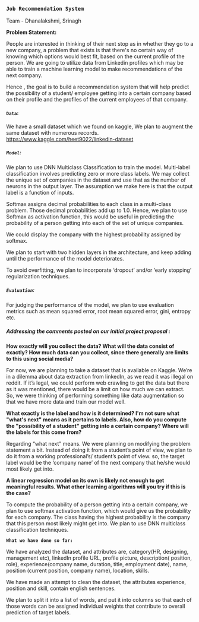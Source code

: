 
### `Job Recommendation System`

Team - Dhanalakshmi, Srinagh

**Problem Statement:**

People are interested in thinking of their next stop as in whether they go to a new company, a problem that exists is that there's no certain way of knowing which options would best fit, based on the current profile of the person. We are going to utilize data from Linkedin profiles which may be able to train a machine learning model to make recommendations of the next company.


Hence , the goal is to build a recommendation system that will help predict the possibility of a student/ employee getting into a certain company based on their profile and the profiles of the current employees of that company.

#### `Data`:

We have a small dataset which we found on kaggle, We plan to augment the same dataset with numerous records.
https://www.kaggle.com/heet9022/linkedin-dataset

##### `Model`:

We plan to use DNN Multiclass Classification to train the model. Multi-label classification involves predicting zero or more class labels. We may collect the unique set of companies in the dataset and use that as the number of neurons in the output layer. The assumption we make here is that the output label is a function of inputs. 


Softmax assigns decimal probabilities to each class in a multi-class problem. Those decimal probabilities add up to 1.0. Hence, we plan to use Softmax  as activation function, this would be useful in predicting the probability of a person getting into each of the set of unique companies. 


We could display the company with the highest probability assigned by softmax. 


We plan to start with two hidden layers in the architecture, and keep adding until the performance of the model deteriorates. 


To avoid overfitting, we plan to incorporate ‘dropout’ and/or ‘early stopping’ regularization techniques.

##### **`Evaluation`**:

For judging the performance of the model, we plan to use evaluation metrics such as mean squared error, root mean squared error, gini, entropy etc.

##### **Addressing the comments posted on our initial project proposal** :

**How exactly will you collect the data? What will the data consist of exactly? How much data can you collect, since there generally are limits to this using social media?** 


For now, we are planning to take a dataset that is available on Kaggle. We’re in a dilemma about data extraction from linkedIn, as we read it was illegal on reddit. If it’s legal, we could perform web crawling to get the data but there as it was mentioned, there would be a limit on how much we can extract. So, we were thinking of performing something like data augmentation so that we have more data and train our model well.


**What exactly is the label and how is it determined? I'm not sure what "what's next" means as it pertains to labels. Also, how do you compute the "possibility of a student" getting into a certain company? Where will the labels for this come from?**


Regarding “what next” means. We were planning on modifying the problem statement a bit. Instead of doing it from a student’s point of view, we plan to do it from a working professional’s/ student’s point of view. so, the target label would be the ‘company name’ of the next company that he/she would most likely get into.



**A linear regression model on its own is likely not enough to get meaningful results. What other learning algorithms will you try if this is the case?**

To compute the probability of a person getting into a certain company, we plan to use softmax activation function, which would give us the probability for each company. The class having the highest probability is the company that this person most likely might get into.
We plan to use DNN multiclass classification techniques.





**`What we have done so far:`**

We have analyzed the dataset, and attributes are, category(HR, designing, management etc), linkedIn profile URL, profile picture, description( position, role),  experience(company name, duration, title, employment date), name, position (current position, company name), location, skills.

We have made an attempt to clean the dataset, the attributes experience, position and skill, contain english sentences. 

We plan to split it into a list of words, and put it into columns so that each of those words can be assigned individual weights that contribute to overall prediction of target labels.


